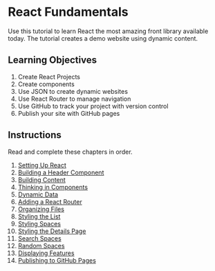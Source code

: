 # React Fundamentals

Use this tutorial to learn React the most amazing front library available today. The tutorial creates a demo website using dynamic content. 

## Learning Objectives 

1. Create React Projects
1. Create components
1. Use JSON to create dynamic websites
1. Use React Router to manage navigation
1. Use GitHub to track your project with version control
1. Publish your site with GitHub pages

## Instructions

Read and complete these chapters in order.

1. [Setting Up React](P00-Setting-Up-React/)
1. [Building a Header Component](P01-Build-A-Header-Component/)
1. [Building Content](P02-Building-Content/)
1. [Thinking in Components](P03-Thinking-In-Components/)
1. [Dynamic Data](P04-Dynamic-Data/)
1. [Adding a React Router](P05-Adding-React-Router/)
1. [Organizing Files](P06-Organizing-Files/)
1. [Styling the List](P07-Style-the-List/)
1. [Styling Spaces](P08-Styling-Spaces/)
1. [Styling the Details Page](P09-Style-the-details-page/)
1. [Search Spaces](P10-Search-Spaces/)
1. [Random Spaces](P11-Random-Space/)
1. [Displaying Features](P12-Displaying-Feature/)
1. [Publishing to GitHub Pages](P13-Publish-to-GitHub-Pages/)
